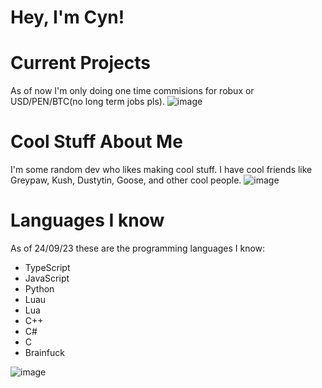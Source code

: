 # Hey, I'm Cyn!

# Current Projects
As of now I'm only doing one time commisions for robux or USD/PEN/BTC(no long term jobs pls).
![image](https://github.com/KoravyKitty105132/KoravyKitty105132/assets/145877847/6f47b268-72ee-488a-ba00-e023821ab5bc)

# Cool Stuff About Me
I'm some random dev who likes making cool stuff. I have cool friends like Greypaw, Kush, Dustytin, Goose, and other cool people.
![image](https://cdn.discordapp.com/attachments/1154955405554896979/1155285885202468934/IMG_3743.png)

# Languages I know
As of 24/09/23 these are the programming languages I know:
- TypeScript
- JavaScript
- Python
- Luau
- Lua
- C++
- C#
- C
- Brainfuck
  
![image](https://cdn.discordapp.com/attachments/1154955405554896979/1155287384242520155/IMG_3543.jpg)
